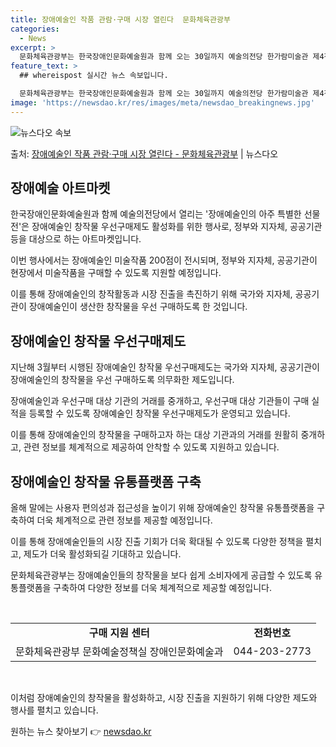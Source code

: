 ```yaml
---
title: 장애예술인 작품 관람·구매 시장 열린다  문화체육관광부
categories:
  - News
excerpt: >
  문화체육관광부는 한국장애인문화예술원과 함께 오는 30일까지 예술의전당 한가람미술관 제4전시실에서 장애예술인 …
feature_text: >
  ## whereispost 실시간 뉴스 속보입니다.

  문화체육관광부는 한국장애인문화예술원과 함께 오는 30일까지 예술의전당 한가람미술관 제4전시실에서 장애예술인 …
image: 'https://newsdao.kr/res/images/meta/newsdao_breakingnews.jpg'
---
```


![뉴스다오 속보](https://newsdao.kr/res/images/meta/newsdao_breakingnews.jpg)

<p>출처: <a href="https://newsdao.kr/3904" rel="dofollow">장애예술인 작품 관람·구매 시장 열린다 - 문화체육관광부</a> | 뉴스다오</p>

<h2 data-ke-size="size26">장애예술 아트마켓</h2>
한국장애인문화예술원과 함께 예술의전당에서 열리는 '장애예술인의 아주 특별한 선물전'은 장애예술인 창작물 우선구매제도 활성화를 위한 행사로, 정부와 지자체, 공공기관 등을 대상으로 하는 아트마켓입니다.

<p data-ke-size="size16">이번 행사에서는 장애예술인 미술작품 200점이 전시되며, 정부와 지자체, 공공기관이 현장에서 미술작품을 구매할 수 있도록 지원할 예정입니다.</p>

이를 통해 장애예술인의 창작활동과 시장 진출을 촉진하기 위해 국가와 지자체, 공공기관이 장애예술인이 생산한 창작물을 우선 구매하도록 한 것입니다.

<h2 data-ke-size="size26">장애예술인 창작물 우선구매제도</h2>
지난해 3월부터 시행된 장애예술인 창작물 우선구매제도는 국가와 지자체, 공공기관이 장애예술인의 창작물을 우선 구매하도록 의무화한 제도입니다.

<p data-ke-size="size16">장애예술인과 우선구매 대상 기관의 거래를 중개하고, 우선구매 대상 기관들이 구매 실적을 등록할 수 있도록 장애예술인 창작물 우선구매제도가 운영되고 있습니다.</p>

이를 통해 장애예술인의 창작물을 구매하고자 하는 대상 기관과의 거래를 원활히 중개하고, 관련 정보를 체계적으로 제공하여 안착할 수 있도록 지원하고 있습니다.

<h2 data-ke-size="size26">장애예술인 창작물 유통플랫폼 구축</h2>
올해 말에는 사용자 편의성과 접근성을 높이기 위해 장애예술인 창작물 유통플랫폼을 구축하여 더욱 체계적으로 관련 정보를 제공할 예정입니다.

<p data-ke-size="size16">이를 통해 장애예술인들의 시장 진출 기회가 더욱 확대될 수 있도록 다양한 정책을 펼치고, 제도가 더욱 활성화되길 기대하고 있습니다.</p>

문화체육관광부는 장애예술인들의 창작물을 보다 쉽게 소비자에게 공급할 수 있도록 유통플랫폼을 구축하여 다양한 정보를 더욱 체계적으로 제공할 예정입니다.
<p data-ke-size="size16">&nbsp;</p>

<table>
  <tbody>
    <tr>
      <td style="text-align: center;"><b>구매 지원 센터</b></td>
      <td style="text-align: center;"><b>전화번호</b></td>
    </tr>
    <tr>
      <td style="text-align: center;">문화체육관광부 문화예술정책실 장애인문화예술과</td>
      <td style="text-align: center;">044-203-2773</td>
    </tr>
  </tbody>
</table>
<p data-ke-size="size16">&nbsp;</p>

이처럼 장애예술인의 창작물을 활성화하고, 시장 진출을 지원하기 위해 다양한 제도와 행사를 펼치고 있습니다. 

원하는 뉴스 찾아보기 👉 <a href="https://newsdao.kr" rel="dofollow">newsdao.kr</a>


